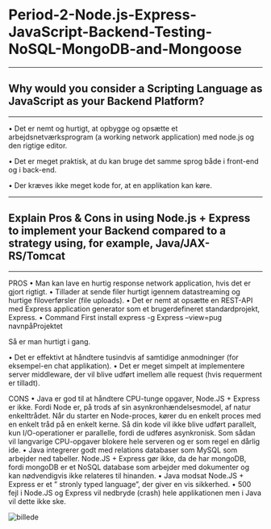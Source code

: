 # Period-2-Node.js-Express-JavaScript-Backend-Testing-NoSQL-MongoDB-and-Mongoose
---
## Why would you consider a Scripting Language as JavaScript as your Backend Platform?
---

• Det er nemt og hurtigt, at opbygge og opsætte et arbejdsnetværksprogram (a working network application) med node.js og den rigtige editor.

• Det er meget praktisk, at du kan bruge det samme sprog både i front-end og i back-end.

• Der kræves ikke meget kode for, at en applikation kan køre.


---
## Explain Pros & Cons in using Node.js + Express to implement your Backend compared to a strategy using, for example, Java/JAX-RS/Tomcat

---

PROS
•	Man kan lave en hurtig response network application, hvis det er gjort rigtigt. 
•	Tillader at sende filer hurtigt igennem datastreaming og hurtige filoverførsler (file uploads). 
•	Det er nemt at opsætte en REST-API med Express application generator som et brugerdefineret standardprojekt, Express. 
•	Command 
First install express -g
Express –view=pug navnpåProjektet

Så er man hurtigt i gang. 

•	Det er effektivt at håndtere tusindvis af samtidige anmodninger (for eksempel-en chat applikation). 
•	Det er meget simpelt at implementere server middleware, der vil blive udført imellem alle request (hvis requerment er tilladt).

CONS
•	Java er god til at håndtere CPU-tunge opgaver, Node.JS + Express er ikke. Fordi Node er, på trods af sin asynkronhændelsesmodel, af natur enkelttrådet. Når du starter en Node-proces, kører du en enkelt proces med en enkelt tråd på en enkelt kerne. Så din kode vil ikke blive udført parallelt, kun I/O-operationer er parallelle, fordi de udføres asynkronisk. Som sådan vil langvarige CPU-opgaver blokere hele serveren og er som regel en dårlig ide.
•	Java integrerer godt med relations databaser som MySQL som arbejder ned tabeller. Node.JS + Express gør ikke, da de har mongoDB, fordi mongoDB er et NoSQL database som arbejder med dokumenter og kan nødvendigvis ikke relateres til hinanden.
•	Java modsat Node.JS + Express er et ” stronly typed language”, der giver en vis sikkerhed.
•	500 fejl i Node.JS og Express vil nedbryde (crash) hele applikationen men i Java vil dette ikke ske.


![billede](https://user-images.githubusercontent.com/32638165/54477713-7ae1c500-480a-11e9-8db1-2903cef2859d.png)
